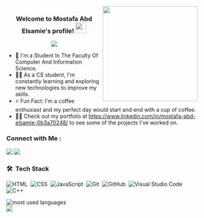 
<img width="250" align="right" src="https://c.tenor.com/_DOBjnGspYAAAAAM/code-coding.gif">

<h3 align="center">
  Welcome to Mostafa Abd Elsamie's profile!
  <img src="https://media.giphy.com/media/hvRJCLFzcasrR4ia7z/giphy.gif" width="28">
</h3>

<!-- Typing SVG by DenverCoder1 - https://github.com/DenverCoder1/readme-typing-svg -->
<p align="center">
  <a href="https://github.com/DenverCoder1/readme-typing-svg"><img src="https://readme-typing-svg.herokuapp.com/?lines=software%20engineer;Always%20learning%20new%20things&font=Fira%20Code&center=true&width=440&height=45&color=f75c7e&vCenter=true&size=22"></a>
</p> 

- 🏢 I'm a Student In The Faculty Of Computer And Information Science.      
- 👨‍💻 As a CS student, I'm constantly learning and exploring new technologies to improve my skills.
- ⚡ Fun Fact: I'm a coffee enthusiast and my perfect day would start and end with a cup of coffee.
- 👨‍💻 Check out my portfolio at https://www.linkedin.com/in/mostafa-abd-elsamie-0b3a70248/ to see some of the projects I've worked on.


### Connect with Me :

<a href="https://www.linkedin.com/in/mostafa-abd-elsamie-0b3a70248/" target="_blank"><img src="https://img.shields.io/badge/-Mostafa%20Abd%20Elsamie-0077B5?style=for-the-badge&logo=Linkedin&logoColor=white"/></a>
<a href="https://x.com/mo_ostafa404" target="_blank"><img src="https://img.shields.io/badge/-Mostafa%20Abd%20Elsamie-0077B5?style=for-the-badge&logo=x&logoColor=white"/></a>



### 🛠 &nbsp;Tech Stack
![HTML](https://img.shields.io/badge/-HTML-05122A?style=flat&logo=HTML5)&nbsp;
![CSS](https://img.shields.io/badge/-CSS-05122A?style=flat&logo=CSS3&logoColor=1572B6)&nbsp;
![JavaScript](https://img.shields.io/badge/-JavaScript-05122A?style=flat&logo=JavaScript&logoColor=1572B6)&nbsp;
![Git](https://img.shields.io/badge/-Git-05122A?style=flat&logo=git)&nbsp;
![GitHub](https://img.shields.io/badge/-GitHub-05122A?style=flat&logo=github)&nbsp;
![Visual Studio Code](https://img.shields.io/badge/-Visual%20Studio%20Code-05122A?style=flat&logo=visual-studio-code&logoColor=007ACC)&nbsp;
![C++](https://img.shields.io/badge/-C++-05122A?style=flat&logo=C++)&nbsp;


  
 <img align="left" src="https://github-readme-stats.vercel.app/api/top-langs?username=mostafaa404&show_icons=true&locale=en&layout=compact&theme=radical" alt="most used languages" />
<br>


<a href="https://komarev.com/ghpvc/?username=mostafaa404&style=for-the-badge">
    <img src="https://komarev.com/ghpvc/?username=mostafaa404&style=for-the-badge">
</a>
